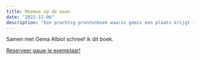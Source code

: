 ```yaml
---
title: Moemoe op de maan
date: "2022-12-06"
description: "Een prachtig prentenboek waarin gemis een plaats krijgt in de fantasie van een kleine jongen; op de maan, in z'n hart."
---
```


Samen met Gema Albiol schreef ik dit boek.

[Reserveer gauw je exemplaar!](https://forms.gle/s4RE5R7ETrmTXaW36)